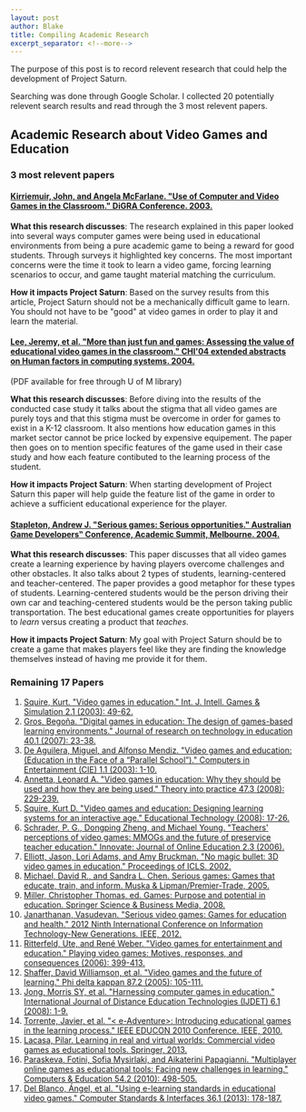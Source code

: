 ```yaml
---
layout: post
author: Blake
title: Compiling Academic Research
excerpt_separator: <!--more-->
---
```

The purpose of this post is to record relevent research that could help the development of Project Saturn.

<!--more-->

Searching was done through Google Scholar. I collected 20 potentially relevent search results and read through the 3 most relevent papers.

## Academic Research about Video Games and Education

<!--more-->

### 3 most relevent papers

#### [Kirriemuir, John, and Angela McFarlane. "Use of Computer and Video Games in the Classroom." DiGRA Conference. 2003.](https://s3.amazonaws.com/academia.edu.documents/35176047/Utrecht_2003.pdf?response-content-disposition=inline%3B%20filename%3DUse_of_Computer_and_Video_Games_in_the_C.pdf&X-Amz-Algorithm=AWS4-HMAC-SHA256&X-Amz-Credential=AKIAIWOWYYGZ2Y53UL3A%2F20200122%2Fus-east-1%2Fs3%2Faws4_request&X-Amz-Date=20200122T064311Z&X-Amz-Expires=3600&X-Amz-SignedHeaders=host&X-Amz-Signature=ea6439d9f791c3fe43f7e808ad00fa62448cc2ed3901199ecb1531fb9a961b62)

**What this research discusses**: The research explained in this paper looked into several ways computer games were being used in educational environments from being a pure academic game to being a reward for good students. Through surveys it highlighted key concerns. The most important concerns were the time it took to learn a video game, forcing learning scenarios to occur, and game taught material matching the curriculum. 

**How it impacts Project Saturn**: Based on the survey results from this article, Project Saturn should not be a mechanically difficult game to learn. You should not have to be "good" at video games in order to play it and learn the material. 

#### [Lee, Jeremy, et al. "More than just fun and games: Assessing the value of educational video games in the classroom." CHI'04 extended abstracts on Human factors in computing systems. 2004.](https://dl.acm.org/doi/abs/10.1145/985921.986068)

(PDF available for free through U of M library)

**What this research discusses**: Before diving into the results of the conducted case study it talks about the stigma that all video games are purely toys and that this stigma must be overcome in order for games to exist in a K-12 classroom. It also mentions how education games in this market sector cannot be price locked by expensive equipement. The paper then goes on to mention specific features of the game used in their case study and how each feature contibuted to the learning process of the student.

**How it impacts Project Saturn**: When starting development of Project Saturn this paper will help guide the feature list of the game in order to achieve a sufficient educational experience for the player.

#### [Stapleton, Andrew J. "Serious games: Serious opportunities." Australian Game Developers‟ Conference, Academic Summit, Melbourne. 2004.](https://pdfs.semanticscholar.org/4111/2ebb4c3d3012754a3c1e4da700940c33e284.pdf)

**What this research discusses**: This paper discusses that all video games create a learning experience by having players overcome challenges and other obstacles. It also talks about 2 types of students, learning-centered and teacher-centered. The paper provides a good metaphor for these types of students. Learning-centered students would be the person driving their own car and teaching-centered students would be the person taking public transportation. The best educational games create opportunities for players to *learn* versus creating a product that *teaches*.

**How it impacts Project Saturn**: My goal with Project Saturn should be to create a game that makes players feel like they are finding the knowledge themselves instead of having me provide it for them. 

### Remaining 17 Papers

1. [Squire, Kurt. "Video games in education." Int. J. Intell. Games & Simulation 2.1 (2003): 49-62.](http://citeseerx.ist.psu.edu/viewdoc/download?doi=10.1.1.543.5729&rep=rep1&type=pdf)
2. [Gros, Begoña. "Digital games in education: The design of games-based learning environments." Journal of research on technology in education 40.1 (2007): 23-38.](https://www.tandfonline.com/doi/abs/10.1080/15391523.2007.10782494)
3. [De Aguilera, Miguel, and Alfonso Mendiz. "Video games and education: (Education in the Face of a “Parallel School”)." Computers in Entertainment (CIE) 1.1 (2003): 1-10.](https://dl.acm.org/doi/abs/10.1145/950566.950583)
4. [Annetta, Leonard A. "Video games in education: Why they should be used and how they are being used." Theory into practice 47.3 (2008): 229-239.](https://www.tandfonline.com/doi/abs/10.1080/00405840802153940)
5. [Squire, Kurt D. "Video games and education: Designing learning systems for an interactive age." Educational Technology (2008): 17-26.](https://www.jstor.org/stable/44429558)
6. [Schrader, P. G., Dongping Zheng, and Michael Young. "Teachers' perceptions of video games: MMOGs and the future of preservice teacher education." Innovate: Journal of Online Education 2.3 (2006).](https://www.learntechlib.org/p/104278/)
7. [Elliott, Jason, Lori Adams, and Amy Bruckman. "No magic bullet: 3D video games in education." Proceedings of ICLS. 2002.](http://www.cc.gatech.edu/home/asb/papers/conference/aquamoose-icls02.pdf)
8. [Michael, David R., and Sandra L. Chen. Serious games: Games that educate, train, and inform. Muska & Lipman/Premier-Trade, 2005.](https://dl.acm.org/citation.cfm?id=1051239)
9. [Miller, Christopher Thomas, ed. Games: Purpose and potential in education. Springer Science & Business Media, 2008.](https://books.google.com/books?hl=en&lr=&id=krq9IjYSX0EC&oi=fnd&pg=PR7&dq=Video+games+and+education&ots=yr0Bh4W_jc&sig=YbvqH4mHHtHVsWJupN_Ij_VITHQ)
10. [Janarthanan, Vasudevan. "Serious video games: Games for education and health." 2012 Ninth International Conference on Information Technology-New Generations. IEEE, 2012.](https://ieeexplore.ieee.org/abstract/document/6209109/)
11. [Ritterfeld, Ute, and René Weber. "Video games for entertainment and education." Playing video games: Motives, responses, and consequences (2006): 399-413.](https://www.researchgate.net/profile/Ute_Ritterfeld/publication/309901513_Video_Games_for_Entertainment_and_Education/links/53f706990cf2888a74976416/Video-Games-for-Entertainment-and-Education.pdf)
12. [Shaffer, David Williamson, et al. "Video games and the future of learning." Phi delta kappan 87.2 (2005): 105-111.](https://journals.sagepub.com/doi/abs/10.1177/003172170508700205)
13. [Jong, Morris SY, et al. "Harnessing computer games in education." International Journal of Distance Education Technologies (IJDET) 6.1 (2008): 1-9.](https://www.igi-global.com/article/harnessing-computer-games-education/1717)
14. [Torrente, Javier, et al. "< e-Adventure>: Introducing educational games in the learning process." IEEE EDUCON 2010 Conference. IEEE, 2010.](https://ieeexplore.ieee.org/abstract/document/5493056/ )
15. [Lacasa, Pilar. Learning in real and virtual worlds: Commercial video games as educational tools. Springer, 2013.](https://books.google.com/books?hl=en&lr=&id=kVwhAQAAQBAJ&oi=fnd&pg=PP1&dq=tools+for+education+%22video+games%22&ots=HaATXd6LuV&sig=oVvVNHfESZzXClDDFY1_OtljUxo)
16. [Paraskeva, Fotini, Sofia Mysirlaki, and Aikaterini Papagianni. "Multiplayer online games as educational tools: Facing new challenges in learning." Computers & Education 54.2 (2010): 498-505.](https://www.sciencedirect.com/science/article/pii/S0360131509002413)
17. [Del Blanco, Ángel, et al. "Using e-learning standards in educational video games." Computer Standards & Interfaces 36.1 (2013): 178-187.](https://www.sciencedirect.com/science/article/pii/S0920548913000627)


